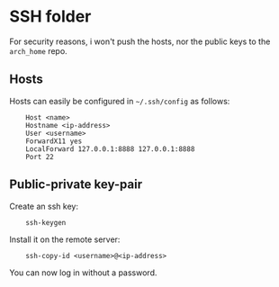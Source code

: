 # SSH folder

For security reasons, i won't push the hosts, nor the public keys to the `arch_home` repo.

## Hosts
Hosts can easily be configured in `~/.ssh/config` as follows:
```
    Host <name>
    Hostname <ip-address>
    User <username>
    ForwardX11 yes
    LocalForward 127.0.0.1:8888 127.0.0.1:8888
    Port 22
```

## Public-private key-pair
Create an ssh key:
```
    ssh-keygen
```
Install it on the remote server:
```
    ssh-copy-id <username>@<ip-address>
```
You can now log in without a password.
